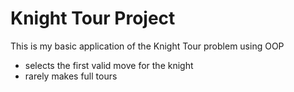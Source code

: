# Knight Tour Project
This is my basic application of the Knight Tour problem using OOP
- selects the first valid move for the knight
- rarely makes full tours

